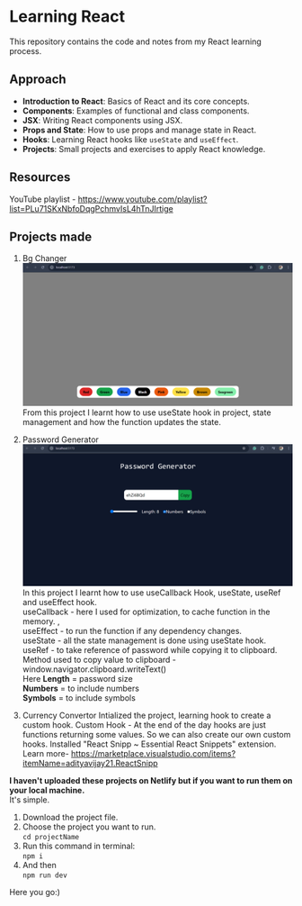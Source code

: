 # Learning React

This repository contains the code and notes from my React learning process.

## Approach
- **Introduction to React**: Basics of React and its core concepts.
- **Components**: Examples of functional and class components.
- **JSX**: Writing React components using JSX.
- **Props and State**: How to use props and manage state in React.
- **Hooks**: Learning React hooks like `useState` and `useEffect`.
- **Projects**: Small projects and exercises to apply React knowledge.

## Resources
YouTube playlist - https://www.youtube.com/playlist?list=PLu71SKxNbfoDqgPchmvIsL4hTnJIrtige


## Projects made
1. Bg Changer
![Background Changer](./images/bgChanger.png "Background Changer")
From this project I learnt how to use useState hook in project, state management and how the function updates the state.

2. Password Generator
![Password Generator](./images/passwordGenerator.png "Password Generator")
In this project I learnt how to use useCallback Hook, useState, useRef and useEffect hook. <br>
useCallback - here I used for optimization, to cache function in the memory. ,<br>
useEffect - to run the function if any dependency changes. <br>
useState - all the state management is done using useState hook.  <br>
useRef - to take reference of password while copying it to clipboard.  <br>
Method used to copy value to clipboard - window.navigator.clipboard.writeText() <br>
Here **Length** = password size <br>
**Numbers** = to include numbers <br>
**Symbols** = to include symbols <br>

3. Currency Convertor
Intialized the project, learning hook to create a custom hook.
Custom Hook - At the end of the day hooks are just functions returning some values. So we can also create our own custom hooks.
Installed "React Snipp ~ Essential React Snippets" extension. Learn more- https://marketplace.visualstudio.com/items?itemName=adityavijay21.ReactSnipp


**I haven't uploaded these projects on Netlify but if you want to run them on your local machine.** <br>
It's simple. <br>
1. Download the project file.
2. Choose the project you want to run. <br>
`cd projectName`
3. Run this command in terminal: <br>
`npm i` <br>
4. And then <br>
`npm run dev`

Here you go:)





